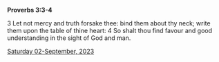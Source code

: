 **Proverbs 3:3-4**

3 Let not mercy and truth forsake thee: bind them about thy neck; write them upon the table of thine heart: 4 So shalt thou find favour and good understanding in the sight of God and man.

[Saturday 02-September, 2023](https://getbible.net/kjv/Proverbs/3/3-4)
